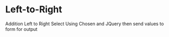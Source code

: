 Left-to-Right
=============

Addition Left to Right Select Using Chosen and JQuery then send values to form for output
